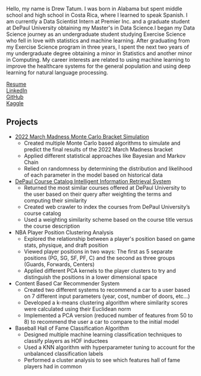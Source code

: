 <p>
Hello, my name is Drew Tatum. I was born in Alabama but spent middle school and high school in Costa Rica, where I 
learned to speak Spanish. I am currently a Data Scientist Intern at Premier Inc. and a graduate student at DePaul 
University obtaining my Master's in Data Science.I began my Data Science journey as an undergraduate student studying 
Exercise Science who fell in love with statistics and machine learning. After graduating from my Exercise Science program 
in three years, I spent the next two years of my undergraduate degree obtaining a minor in Statistics and another minor 
in Computing. My career interests are related to using machine learning to improve the healthcare systems for the general 
population and using deep learning for natural language processing.
</p>

<a href="AndrewTatum_Resume.pdf">Resume</a> <br>
<a href="https://www.linkedin.com/in/drewtatum5/">LinkedIn</a> <br>
<a href="https://github.com/DrewTatum">GitHub</a> <br>
<a href="https://www.kaggle.com/drewtatum">Kaggle</a>

## Projects
<ul>
<li><a href="https://github.com/DrewTatum/MarchMania2022">2022 March Madness Monte Carlo Bracket Simulation</a>
<ul>
<li>Created multiple Monte Carlo based algorithms to simulate and predict the final results of the 2022 March Madness bracket</li>
<li>Applied different statistical approaches like Bayesian and Markov Chain </li>
<li>Relied on randomness by determining the distribution and likelihood of each parameter in the model based on historical data</li>
</ul>
</li>
<li><a href="https://github.com/DrewTatum/InformationRetrievalSystem">DePaul Course Catalog Intelligent Information Retrieval System</a>
<ul>
<li>Returned the most similar courses offered at DePaul University to the user based on their query after weighting the terms and computing their similarity </li>
<li>Created web crawler to index the courses from DePaul University’s course catalog </li>
<li>Used a weighting similarity scheme based on the course title versus the course description</li>
</ul>
</li>
<li>NBA Player Position Clustering Analysis
<ul>
<li>Explored the relationship between a player's position based on game stats, physique, and draft position </li>
<li>Viewed player positions in two ways: The first as 5 separate positions (PG, SG, SF, PF, C) and the second as three groups (Guards, Forwards, Centers) </li>
<li>Applied different PCA kernels to the player clusters to try and distinguish the positions in a lower dimensional space </li>
</ul>
</li>
<li>Content Based Car Recommender System
<ul>
<li>Created two different systems to recommend a car to a user based on 7 different input parameters (year, cost, number of doors, etc...)</li>
<li>Developed a k-means clustering algorithm where similarity scores were calculated using their Euclidean norm </li>
<li>Implemented a PCA version (reduced number of features from 50 to 8) to recommend the user a car to compare to the initial model </li>
</ul>
</li>
<li>Baseball Hall of Fame Classification Algorithm
<ul>
<li>Designed multiple machine learning classification techniques to classify players as HOF inductees</li>
<li>Used a KNN algorithm with hyperparameter tuning to account for the unbalanced classification labels</li>
<li>Performed a cluster analysis to see which features hall of fame players had in common</li>
</ul>
</li>
</ul> 



